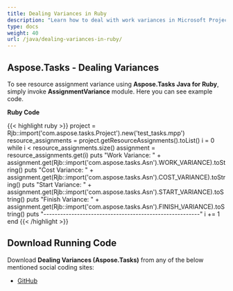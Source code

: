 ```yaml
---
title: Dealing Variances in Ruby
description: "Learn how to deal with work variances in Microsoft Project (MPP/XML) files using Aspose.Tasks Java for Ruby."
type: docs
weight: 40
url: /java/dealing-variances-in-ruby/
---
```


## **Aspose.Tasks - Dealing Variances**
To see resource assignment variance using **Aspose.Tasks Java for Ruby**, simply invoke **AssignmentVariance** module. Here you can see example code.

**Ruby Code**

{{< highlight ruby >}}
project = Rjb::import('com.aspose.tasks.Project').new('test_tasks.mpp')
resource_assignments = project.getResourceAssignments().toList()
i = 0
while i < resource_assignments.size()
  assignment = resource_assignments.get(i)
  puts "Work Variance: " + assignment.get(Rjb::import('com.aspose.tasks.Asn').WORK_VARIANCE).toString()
  puts "Cost Variance: " + assignment.get(Rjb::import('com.aspose.tasks.Asn').COST_VARIANCE).toString()
  puts "Start Variance: " + assignment.get(Rjb::import('com.aspose.tasks.Asn').START_VARIANCE).toString()
  puts "Finish Variance: " + assignment.get(Rjb::import('com.aspose.tasks.Asn').FINISH_VARIANCE).toString()
  puts "--------------------------------------------------------"
  i += 1
end
{{< /highlight >}}

## **Download Running Code**
Download **Dealing Variances (Aspose.Tasks)** from any of the below mentioned social coding sites:

- [GitHub](https://github.com/aspose-tasks/Aspose.Tasks-for-Java/blob/master/Plugins/Aspose_Tasks_Java_for_Ruby/lib/asposetasksjava/ResourceAssignments/assignmentvariance.rb)
